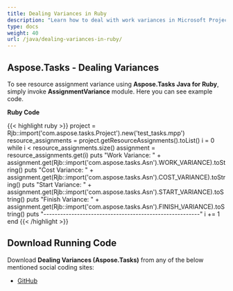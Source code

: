 ```yaml
---
title: Dealing Variances in Ruby
description: "Learn how to deal with work variances in Microsoft Project (MPP/XML) files using Aspose.Tasks Java for Ruby."
type: docs
weight: 40
url: /java/dealing-variances-in-ruby/
---
```


## **Aspose.Tasks - Dealing Variances**
To see resource assignment variance using **Aspose.Tasks Java for Ruby**, simply invoke **AssignmentVariance** module. Here you can see example code.

**Ruby Code**

{{< highlight ruby >}}
project = Rjb::import('com.aspose.tasks.Project').new('test_tasks.mpp')
resource_assignments = project.getResourceAssignments().toList()
i = 0
while i < resource_assignments.size()
  assignment = resource_assignments.get(i)
  puts "Work Variance: " + assignment.get(Rjb::import('com.aspose.tasks.Asn').WORK_VARIANCE).toString()
  puts "Cost Variance: " + assignment.get(Rjb::import('com.aspose.tasks.Asn').COST_VARIANCE).toString()
  puts "Start Variance: " + assignment.get(Rjb::import('com.aspose.tasks.Asn').START_VARIANCE).toString()
  puts "Finish Variance: " + assignment.get(Rjb::import('com.aspose.tasks.Asn').FINISH_VARIANCE).toString()
  puts "--------------------------------------------------------"
  i += 1
end
{{< /highlight >}}

## **Download Running Code**
Download **Dealing Variances (Aspose.Tasks)** from any of the below mentioned social coding sites:

- [GitHub](https://github.com/aspose-tasks/Aspose.Tasks-for-Java/blob/master/Plugins/Aspose_Tasks_Java_for_Ruby/lib/asposetasksjava/ResourceAssignments/assignmentvariance.rb)
